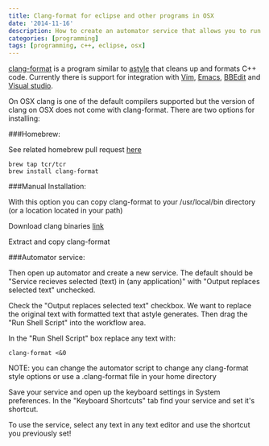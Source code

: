 ```yaml
---
title: Clang-format for eclipse and other programs in OSX 
date: '2014-11-16'
description: How to create an automator service that allows you to run clang-format from a keyboard shortcut
categories: [programming]
tags: [programming, c++, eclipse, osx]
---
```


[clang-format](http://clang.llvm.org/docs/ClangFormat.html) is a program similar to [astyle](http://astyle.sourceforge.net/) that cleans up and formats C++ code. Currently there is support for integration with [Vim](http://www.vim.org/), [Emacs](http://www.gnu.org/software/emacs/), [BBEdit](http://www.barebones.com/products/bbedit/) and [Visual studio](http://msdn.microsoft.com/en-us/vstudio/aa718325.aspx). 

On OSX clang is one of the default compilers supported but the version of clang on OSX does not come with clang-format. There are two options for installing:

###Homebrew: 

See related homebrew pull request [here](https://github.com/Homebrew/homebrew/pull/27039)

~~~
brew tap tcr/tcr
brew install clang-format
~~~

###Manual Installation:

With this option you can copy clang-format to your /usr/local/bin directory (or a location located in your path)

Download clang binaries [link](http://llvm.org/releases/download.html)

Extract and copy clang-format

###Automator service:

Then open up automator and create a new service. The default should be "Service recieves selected (text) in (any application)" with "Output replaces selected text" unchecked.

Check the "Output replaces selected text" checkbox. We want to replace the original text with formatted text that astyle generates.
Then drag the "Run Shell Script" into the workflow area.

In the "Run Shell Script" box replace any text with:

~~~
clang-format <&0
~~~

NOTE: you can change the automator script to change any clang-format style options or use a .clang-format file in your home directory

Save your service and open up the keyboard settings in System preferences. In the "Keyboard Shortcuts" tab find your service and set it's shortcut. 

To use the service, select any text in any text editor and use the shortcut you previously set!

